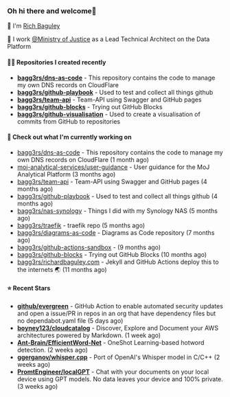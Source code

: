 ### Oh hi there and welcome👋

👐 I'm [Rich Baguley](https://richardbaguley.com/about)

🏢 I work [@Ministry of Justice](https://github.com/ministryofjustice) as a Lead Technical Architect on the Data Platform

#### 👨‍💻 Repositories I created recently
- **[bagg3rs/dns-as-code](https://github.com/bagg3rs/dns-as-code)** - This repository contains the code to manage my own DNS records on CloudFlare
- **[bagg3rs/github-playbook](https://github.com/bagg3rs/github-playbook)** - Used to test and collect all things github
- **[bagg3rs/team-api](https://github.com/bagg3rs/team-api)** - Team-API using Swagger and GitHub pages
- **[bagg3rs/github-blocks](https://github.com/bagg3rs/github-blocks)** - Trying out GitHub Blocks
- **[bagg3rs/github-visualisation](https://github.com/bagg3rs/github-visualisation)** - Used to create a visualisation of commits from GitHub to repositories

#### 👷 Check out what I'm currently working on

- [bagg3rs/dns-as-code](https://github.com/bagg3rs/dns-as-code) - This repository contains the code to manage my own DNS records on CloudFlare (1 month ago)
- [moj-analytical-services/user-guidance](https://github.com/moj-analytical-services/user-guidance) - User guidance for the MoJ Analytical Platform (3 months ago)
- [bagg3rs/team-api](https://github.com/bagg3rs/team-api) - Team-API using Swagger and GitHub pages (4 months ago)
- [bagg3rs/github-playbook](https://github.com/bagg3rs/github-playbook) - Used to test and collect all things github (4 months ago)
- [bagg3rs/nas-synology](https://github.com/bagg3rs/nas-synology) - Things I did with my Synology NAS (5 months ago)
- [bagg3rs/traefik](https://github.com/bagg3rs/traefik) - traefik repo (5 months ago)
- [bagg3rs/diagrams-as-code](https://github.com/bagg3rs/diagrams-as-code) - Diagrams as Code repository (7 months ago)
- [bagg3rs/github-actions-sandbox](https://github.com/bagg3rs/github-actions-sandbox) -  (9 months ago)
- [bagg3rs/github-blocks](https://github.com/bagg3rs/github-blocks) - Trying out GitHub Blocks (10 months ago)
- [bagg3rs/richardbaguley.com](https://github.com/bagg3rs/richardbaguley.com) - Jekyll and GitHub Actions deploy this to the internets 🌏 (11 months ago)

#### ⭐ Recent Stars


- **[github/evergreen](https://github.com/github/evergreen)** - GitHub Action to enable automated security updates and open a issue/PR in repos in an org that have dependency files but no dependabot.yaml file (5 days ago)
- **[boyney123/cloudcatalog](https://github.com/boyney123/cloudcatalog)** - Discover, Explore and Document your AWS architectures powered by Markdown. (1 week ago)
- **[Ant-Brain/EfficientWord-Net](https://github.com/Ant-Brain/EfficientWord-Net)** - OneShot Learning-based hotword detection. (2 weeks ago)
- **[ggerganov/whisper.cpp](https://github.com/ggerganov/whisper.cpp)** - Port of OpenAI&#39;s Whisper model in C/C&#43;&#43; (2 weeks ago)
- **[PromtEngineer/localGPT](https://github.com/PromtEngineer/localGPT)** - Chat with your documents on your local device using GPT models. No data leaves your device and 100% private.  (3 weeks ago)
